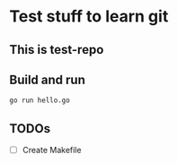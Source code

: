 # Test stuff to learn git

## This is test-repo

## Build and run

```bash
go run hello.go
```

## TODOs

- [ ] Create Makefile

